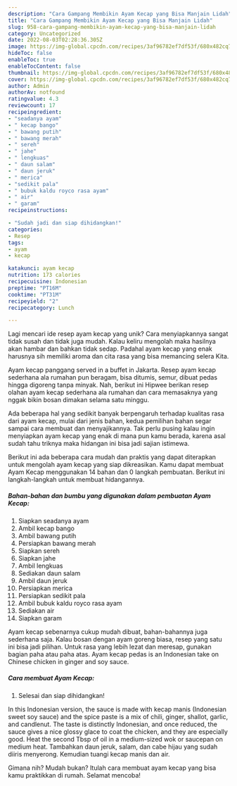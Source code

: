 ```yaml
---
description: "Cara Gampang Membikin Ayam Kecap yang Bisa Manjain Lidah"
title: "Cara Gampang Membikin Ayam Kecap yang Bisa Manjain Lidah"
slug: 958-cara-gampang-membikin-ayam-kecap-yang-bisa-manjain-lidah
category: Uncategorized
date: 2022-08-03T02:28:36.305Z
image: https://img-global.cpcdn.com/recipes/3af96782ef7df53f/680x482cq70/ayam-kecap-foto-resep-utama.jpg
hideToc: false
enableToc: true
enableTocContent: false
thumbnail: https://img-global.cpcdn.com/recipes/3af96782ef7df53f/680x482cq70/ayam-kecap-foto-resep-utama.jpg
cover: https://img-global.cpcdn.com/recipes/3af96782ef7df53f/680x482cq70/ayam-kecap-foto-resep-utama.jpg
author: Admin
authorAv: notfound
ratingvalue: 4.3
reviewcount: 17
recipeingredient:
- "seadanya ayam"
- " kecap bango"
- " bawang putih"
- " bawang merah"
- " sereh"
- " jahe"
- " lengkuas"
- " daun salam"
- " daun jeruk"
- " merica"
- "sedikit pala"
- " bubuk kaldu royco rasa ayam"
- " air"
- " garam"
recipeinstructions:

- "Sudah jadi dan siap dihidangkan!"
categories:
- Resep
tags:
- ayam
- kecap

katakunci: ayam kecap 
nutrition: 173 calories
recipecuisine: Indonesian
preptime: "PT16M"
cooktime: "PT31M"
recipeyield: "2"
recipecategory: Lunch

---
```





Lagi mencari ide resep ayam kecap yang unik? Cara menyiapkannya sangat tidak susah dan tidak juga mudah. Kalau keliru mengolah maka hasilnya akan hambar dan bahkan tidak sedap. Padahal ayam kecap yang enak harusnya sih memiliki aroma dan cita rasa yang bisa memancing selera Kita.





Ayam kecap panggang served in a buffet in Jakarta. Resep ayam kecap sederhana ala rumahan pun beragam, bisa ditumis, semur, dibuat pedas hingga digoreng tanpa minyak. Nah, berikut ini Hipwee berikan resep olahan ayam kecap sederhana ala rumahan dan cara memasaknya yang nggak bikin bosan dimakan selama satu minggu.

Ada beberapa hal yang sedikit banyak berpengaruh terhadap kualitas rasa dari ayam kecap, mulai dari jenis bahan, kedua pemilihan bahan segar sampai cara membuat dan menyajikannya. Tak perlu pusing kalau ingin menyiapkan ayam kecap yang enak di mana pun kamu berada, karena asal sudah tahu triknya maka hidangan ini bisa jadi sajian istimewa.






Berikut ini ada beberapa cara mudah dan praktis yang dapat diterapkan untuk mengolah ayam kecap yang siap dikreasikan. Kamu dapat membuat Ayam Kecap menggunakan 14 bahan dan 0 langkah pembuatan. Berikut ini langkah-langkah untuk membuat hidangannya.

<!--inarticleads1-->

##### Bahan-bahan dan bumbu yang digunakan dalam pembuatan Ayam Kecap:

1. Siapkan seadanya ayam
1. Ambil  kecap bango
1. Ambil  bawang putih
1. Persiapkan  bawang merah
1. Siapkan  sereh
1. Siapkan  jahe
1. Ambil  lengkuas
1. Sediakan  daun salam
1. Ambil  daun jeruk
1. Persiapkan  merica
1. Persiapkan sedikit pala
1. Ambil  bubuk kaldu royco rasa ayam
1. Sediakan  air
1. Siapkan  garam


Ayam kecap sebenarnya cukup mudah dibuat, bahan-bahannya juga sederhana saja. Kalau bosan dengan ayam goreng biasa, resep yang satu ini bisa jadi pilihan. Untuk rasa yang lebih lezat dan meresap, gunakan bagian paha atau paha atas. Ayam kecap pedas is an Indonesian take on Chinese chicken in ginger and soy sauce. 

<!--inarticleads2-->

##### Cara membuat Ayam Kecap:


1. Selesai dan siap dihidangkan!

In this Indonesian version, the sauce is made with kecap manis (Indonesian sweet soy sauce) and the spice paste is a mix of chili, ginger, shallot, garlic, and candlenut. The taste is distinctly Indonesian, and once reduced, the sauce gives a nice glossy glace to coat the chicken, and they are especially good. Heat the second Tbsp of oil in a medium-sized wok or saucepan on medium heat. Tambahkan daun jeruk, salam, dan cabe hijau yang sudah diiris menyerong. Kemudian tuangi kecap manis dan air. 

Gimana nih? Mudah bukan? Itulah cara membuat ayam kecap yang bisa kamu praktikkan di rumah. Selamat mencoba!
